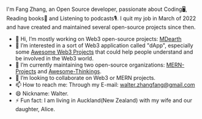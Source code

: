 I'm Fang Zhang, an Open Source developer, passionate about Coding🖥, Reading books📜 and Listening to podcasts🎙. I quit my job in March of 2022 and have created and maintained several open-source projects since then.

- 👋 Hi, I’m mostly working on Web3 open-source projects: [MDearth](https://mdearth.io)
- 👀 I’m interested in a sort of Web3 application called "dApp", especially some [Awesome Web3 Projects](https://github.com/Awesome-Thinkings/Awesome-Web3) that could help people understand and be involved in the Web3 world.
- 🌱 I’m currently maintaining two open-source organizations: [MERN-Projects](https://github.com/MERN-Entrepreneur-Projects) and [Awesome-Thinkings](https://github.com/Awesome-Thinkings).
- 💞️ I’m looking to collaborate on Web3 or MERN projects.
- 📫 How to reach me: Through my E-mail: walter.zhangfang@gmail.com
- 😄 Nickname: Walter.
- ⚡ Fun fact: I am living in Auckland(New Zealand) with my wife and our daughter, Alice.


